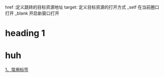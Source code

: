 
href :定义跳转的目标资源地址
target: 定义目标资源的打开方式
 _self 在当前圈口打开
 _blank 开启新窗口打开
 
# heading 1
# huh
[1、常用标签](1、常用标签.md)




 